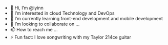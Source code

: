 - 👋 Hi, I’m @iyinn
- 👀 I’m interested in cloud Technology and DevOps
- 🌱 I’m currently learning front-end development and mobile development
- 💞️ I’m looking to collaborate on ...
- 📫 How to reach me ...
- ⚡ Fun fact: I love songwriting with my Taylor 214ce guitar

<!---
iyinn/iyinn is a ✨ special ✨ repository because its `README.md` (this file) appears on your GitHub profile.
You can click the Preview link to take a look at your changes.
--->
